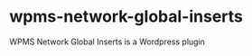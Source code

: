 wpms-network-global-inserts
===========================

WPMS Network Global Inserts is a Wordpress plugin